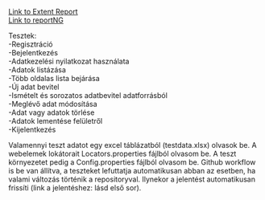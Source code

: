 [Link to Extent Report](https://kissbalazs7777.github.io/Vizsgaremek)  
[Link to reportNG](https://kissbalazs7777.github.io/Vizsgaremek/target/surefire-reports/html/index.html)  

Tesztek:  
-Regisztráció  
-Bejelentkezés  
-Adatkezelési nyilatkozat használata  
-Adatok listázása  
-Több oldalas lista bejárása  
-Új adat bevitel  
-Ismételt és sorozatos adatbevitel adatforrásból  
-Meglévő adat módosítása  
-Adat vagy adatok törlése  
-Adatok lementése felületről  
-Kijelentkezés  

Valamennyi teszt adatot egy excel táblázatból (testdata.xlsx) olvasok be. A webelemek lokátorait Locators.properties fájlból olvasom be. A teszt környezetet pedig a Config.properties fájlból olvasom be.
Github workflow is be van állítva, a teszteket lefuttatja automatikusan abban az esetben, ha valami változás történik a repositoryval. Ilynekor a jelentést automatikusan frissíti (link a jelentéshez: lásd első sor).